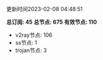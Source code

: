 更新时间2023-02-08 04:48:51

**总订阅: 45**
**总节点: 675**
**有效节点: 110**
- v2ray节点: 106
- ss节点: 1
- trojan节点: 3
